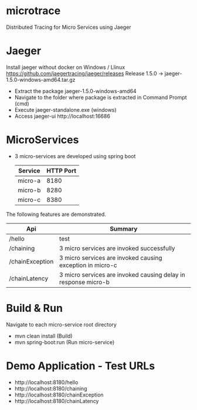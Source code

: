# microtrace
Distributed Tracing for Micro Services using Jaeger

# Jaeger
Install jaeger without docker on Windows / Llinux
https://github.com/jaegertracing/jaeger/releases
Release 1.5.0 -> jaeger-1.5.0-windows-amd64.tar.gz

- Extract the package jaeger-1.5.0-windows-amd64
- Navigate to the folder where package is extracted in Command Prompt (cmd)
- Execute jaeger-standalone.exe (windows) 
- Access jaeger-ui  http://localhost:16686

# MicroServices

- 3 micro-services are developed using spring boot 
 
  Service | HTTP Port
  ----|---
  micro-a | 8180 
  micro-b | 8280
  micro-c | 8380


The following features are demonstrated.

Api | Summary
--- |---
/hello |  test
/chaining| 3 micro services are invoked successfully
/chainException|  3 micro services are invoked causing exception in micro-c
/chainLatency| 3 micro services are invoked causing delay in response micro-b



# Build & Run 

Navigate to each micro-service root directory
- mvn clean install (Build)
- mvn spring-boot:run (Run micro-service)

# Demo Application - Test URLs

- http://localhost:8180/hello
- http://localhost:8180/chaining
- http://localhost:8180/chainException
- http://localhost:8180/chainLatency
  